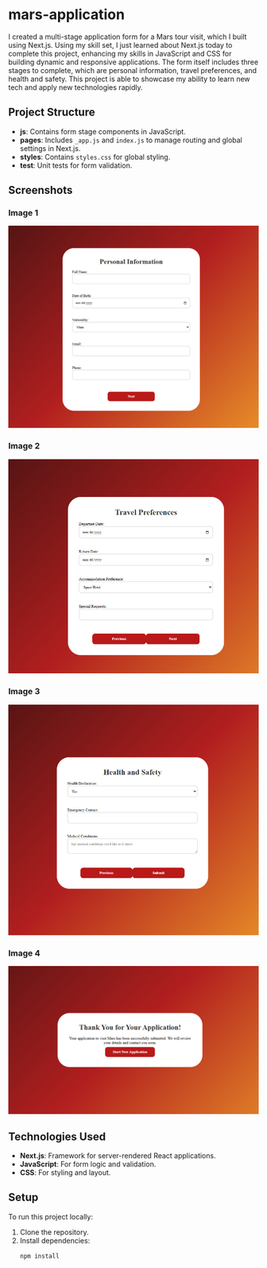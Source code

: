 # mars-application

I created a multi-stage application form for a Mars tour visit, which I built using Next.js. Using my skill set, I just learned about Next.js today to complete this project, enhancing my skills in JavaScript and CSS for building dynamic and responsive applications. The form itself includes three stages to complete, which are personal information, travel preferences, and health and safety. This project is able to showcase my ability to learn new tech and apply new technologies rapidly.

## Project Structure

- **js**: Contains form stage components in JavaScript.
- **pages**: Includes `_app.js` and `index.js` to manage routing and global settings in Next.js.
- **styles**: Contains `styles.css` for global styling.
- **test**: Unit tests for form validation.

## Screenshots

### Image 1

![Stage1 Page](./images/image1.png)

### Image 2

![Stage2 Page](./images/image2.png)

### Image 3

![Stage3 Page](./images/image3.png)

### Image 4

![Submission Page](./images/image4.png)

## Technologies Used

- **Next.js**: Framework for server-rendered React applications.
- **JavaScript**: For form logic and validation.
- **CSS**: For styling and layout.

## Setup

To run this project locally:

1. Clone the repository.
2. Install dependencies:
   ```bash
   npm install
   ```
